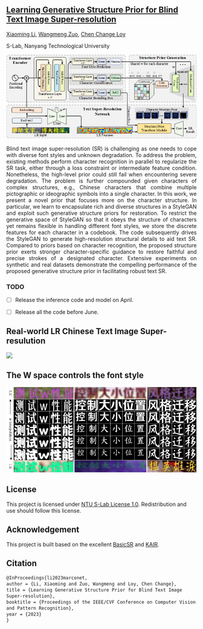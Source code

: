 ## [Learning Generative Structure Prior for Blind Text Image Super-resolution](#)

[Xiaoming Li](https://csxmli2016.github.io/), [Wangmeng Zuo](https://scholar.google.com/citations?hl=en&user=rUOpCEYAAAAJ&view_op=list_works), [Chen Change Loy](https://www.mmlab-ntu.com/person/ccloy/)

S-Lab, Nanyang Technological University


<img src="./Imgs/p1.png" width="800px">

<p align="justify">Blind text image super-resolution (SR) is challenging as one needs to cope with diverse font styles and unknown degradation. To address the problem, existing methods perform character recognition in parallel to regularize the SR task, either through a loss constraint or intermediate feature condition. Nonetheless, the high-level prior could still fail when encountering severe degradation. The problem is further compounded given characters of complex structures, e.g., Chinese characters that combine multiple pictographic or ideographic symbols into a single character. In this work, we present a novel prior that focuses more on the character structure. In particular, we learn to encapsulate rich and diverse structures in a StyleGAN and exploit such generative structure priors for restoration. To restrict the generative space of StyleGAN so that it obeys the structure of characters yet remains flexible in handling different font styles, we store the discrete features for each character in a codebook. The code subsequently drives the StyleGAN to generate high-resolution structural details to aid text SR. Compared to priors based on character recognition, the proposed structure prior exerts stronger character-specific guidance to restore faithful and precise strokes of a designated character. Extensive experiments on synthetic and real datasets demonstrate the compelling performance of the proposed generative structure prior in facilitating robust text SR. </p>

### TODO
- [ ] Release the inference code and model on April.
- [ ] Release all the code before June.


## Real-world LR Chinese Text Image Super-resulution
<img src="./Imgs/f1_2.png"  width="800px">


## The W space controls the font style
<img src="./Imgs/w.png"  width="800px">




## License
This project is licensed under <a rel="license" href="https://github.com/csxmli2016/MARCONet/blob/main/LICENSE">NTU S-Lab License 1.0</a>. Redistribution and use should follow this license.

## Acknowledgement
This project is built based on the excellent [BasicSR](https://github.com/XPixelGroup/BasicSR) and [KAIR](https://github.com/cszn/KAIR).


## Citation

```
@InProceedings{li2023marconet,
author = {Li, Xiaoming and Zuo, Wangmeng and Loy, Chen Change},
title = {Learning Generative Structure Prior for Blind Text Image Super-resolution},
booktitle = {Proceedings of the IEEE/CVF Conference on Computer Vision and Pattern Recognition},
year = {2023}
}
```


